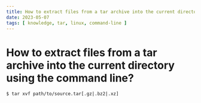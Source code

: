 ```yaml
---
title: How to extract files from a tar archive into the current directory using the command line?
date: 2023-05-07
tags: [ knowledge, tar, linux, command-line ]
---
```


# How to extract files from a tar archive into the current directory using the command line?
```
$ tar xvf path/to/source.tar[.gz|.bz2|.xz]
```
